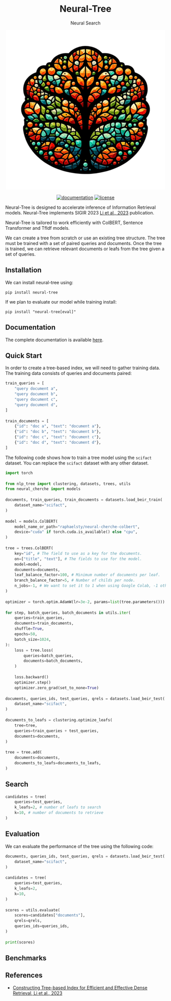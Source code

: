 
<div align="center">
  <h1>Neural-Tree</h1>
  <p>Neural Search</p>
</div>

<p align="center"><img width=500 src="docs/img/neural_tree.png"/></p>

<div align="center">
  <!-- Documentation -->
  <a href="https://raphaelsty.github.io/neural-tree/"><img src="https://img.shields.io/website?label=Documentation&style=flat-square&url=https%3A%2F%2Fraphaelsty.github.io/neural-tree/%2F" alt="documentation"></a>
  <!-- License -->
  <a href="https://opensource.org/licenses/MIT"><img src="https://img.shields.io/badge/License-MIT-blue.svg?style=flat-square" alt="license"></a>
</div>

Neural-Tree is designed to accelerate inference of Information Retrieval models. Neural-Tree implements SIGIR 2023 [Li et al., 2023](https://dl.acm.org/doi/10.1145/3539618.3591651) publication. 

Neural-Tree is tailored to work efficiently with ColBERT, Sentence Transformer and TfIdf models.

We can create a tree from scratch or use an existing tree structure. The tree must be trained with a set of paired queries and documents. Once the tree is trained, we can retrieve relevant documents or leafs from the tree given a set of queries.

## Installation

We can install neural-tree using:

```
pip install neural-tree
```

If we plan to evaluate our model while training install:

```
pip install "neural-tree[eval]"
```

## Documentation

The complete documentation is available [here](https://raphaelsty.github.io/neural-tree/).


## Quick Start

In order to create a tree-based index, we will need to gather training data.
The training data consists of queries and documents paired:

```python
train_queries = [
    "query document a",
    "query document b",
    "query document c",
    "query document d",
]

train_documents = [
    {"id": "doc a", "text": "document a"},
    {"id": "doc b", "text": "document b"},
    {"id": "doc c", "text": "document c"},
    {"id": "doc d", "text": "document d"},
]
```

The following code shows how to train a tree model using the `scifact` dataset.
You can replace the `scifact` dataset with any other dataset.

```python
import torch

from nlp_tree import clustering, datasets, trees, utils
from neural_cherche import models

documents, train_queries, train_documents = datasets.load_beir_train(
    dataset_name="scifact",
)

model = models.ColBERT(
    model_name_or_path="raphaelsty/neural-cherche-colbert",
    device="cuda" if torch.cuda.is_available() else "cpu",
)

tree = trees.ColBERT(
    key="id", # The field to use as a key for the documents.
    on=["title", "text"], # The fields to use for the model.
    model=model,
    documents=documents, 
    leaf_balance_factor=100, # Minimum number of documents per leaf.
    branch_balance_factor=5, # Number of childs per node.
    n_jobs=-1, # We want to set it to 1 when using Google Colab, -1 otherwise.
)

optimizer = torch.optim.AdamW(lr=3e-2, params=list(tree.parameters()))

for step, batch_queries, batch_documents in utils.iter(
    queries=train_queries,
    documents=train_documents,
    shuffle=True,
    epochs=50,
    batch_size=1024,
):
    loss = tree.loss(
        queries=batch_queries,
        documents=batch_documents,
    )

    loss.backward()
    optimizer.step()
    optimizer.zero_grad(set_to_none=True)

documents, queries_ids, test_queries, qrels = datasets.load_beir_test(
    dataset_name="scifact",
)

documents_to_leafs = clustering.optimize_leafs(
    tree=tree,
    queries=train_queries + test_queries,
    documents=documents,
)

tree = tree.add(
    documents=documents,
    documents_to_leafs=documents_to_leafs,
)
```

## Search

```python
candidates = tree(
    queries=test_queries,
    k_leafs=2, # number of leafs to search
    k=10, # number of documents to retrieve
)
```

## Evaluation

We can evaluate the performance of the tree using the following code:

```python
documents, queries_ids, test_queries, qrels = datasets.load_beir_test(
    dataset_name="scifact",
)

candidates = tree(
    queries=test_queries,
    k_leafs=2,
    k=10,
)

scores = utils.evaluate(
    scores=candidates["documents"],
    qrels=qrels,
    queries_ids=queries_ids,
)

print(scores)
```

## Benchmarks


## References

- [Constructing Tree-based Index for Efficient and Effective Dense Retrieval, Li et al., 2023](https://github.com/cshaitao/jtr)

